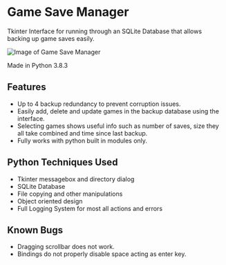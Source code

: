 # Game Save Manager

Tkinter Interface for running through an SQLite Database that allows backing up game saves easily.

![Image of Game Save Manager](https://i.imgur.com/mj3fDD9.png)

Made in Python 3.8.3

## Features

* Up to 4 backup redundancy to prevent corruption issues.
* Easily add, delete and update games in the backup database using the interface.
* Selecting games shows useful info such as number of saves, size they all take combined and time since last backup.
* Fully works with python built in modules only.

## Python Techniques Used

* Tkinter messagebox and directory dialog
* SQLite Database
* File copying and other manipulations
* Object oriented design
* Full Logging System for most all actions and errors

## Known Bugs

* Dragging scrollbar does not work.
* Bindings do not properly disable space acting as enter key.
